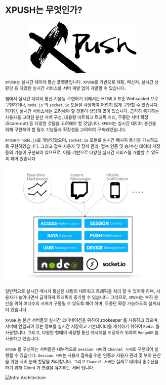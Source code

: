 XPUSH는 무엇인가?
======================


<p align="center">
  <img src="../../resources/images/logo_xpush.png" width="350px"/>
</p>


`XPUSH`는 실시간 데이터 통신 플랫폼입니다. `XPUSH`를 기반으로 채팅, 메신져, 실시간 상황판 등 다양한 실시간 서비스를 서버 개발 없이 개발할 수 있습니다.

웹에서 실시간 데이터 통신 기을능 구현하기 위해서는 HTML5 표준 Websocket 으로 구현하거나, `node.js` 의 `socket.io` 모듈을 사용하여 어렵지 않게 구현할 수 있습니다.
하지만, 실시간 서비스에는 고려해야 할 것들이 상당히 많이 있습니다. 급격히 증가하는 사용자를 고려한 분산 서버 구성, 대용량 네트워크 트래픽 처리, 무중단 서버 확장(Scale-out) 등 다양한 것들을 고려해야 할 것입니다.
`XPUSH`는 실시간 데이터 통신을 위해 구현해야 할 필수 기능들과 확장성을 고려하여 구축되었습니다.

`XPUSH`는 `node.js`로 개발되었으며, `socket.io` 모듈로 실시간 메시지 통신을 가능하도록 구현하였습니다. 
그리고 접속 사용자 및 장치 관리, 접속 인증 및 송/수신 데이터 저장 등의 기능이 구현되어 있으므로, 이를 기반으로 다양한 실시간 서비스를 개발할 수 있도록 되어 있습니다

<p align="center">
  <img src="./images/xpush_concept.png" width="700px"/>
</p>


일반적으로 실시간 메시지 통신은 대량의 네트워크 트래픽을 처리 할 수 있어야 하며, 사용자가 늘어나면서 급격하게 트래픽이 증가할 수 있습니다. 
그러므로, `XPUSH`는 부하 분산을 위하 여다수의 서버가 구동될 수 있도록 해야 하며, 무중단 확장 가능하도록 설계되어 있습니다. 

`XPUSH` 는 분산 서버들의 실시간 코디네이션을 위하여 zookeeper 를 사용하고 있으며, 
서버에 연결되어 있는 정보를 실시간 저장하고 기본데이터를 캐쉬하기 위하여 `Redis` 를 사용합니다. 
그리고, 다양한 형태의 비정형 통신 메시지를 저장하기 위하여 `MongoDB` 를 사용하고 있습니다.

`XPUSH` 를 구성하는 서버들은 내부적으로 `Session 서버`와 `Channel 서버`로 구분되어 실행될 수 있습니다. 
`Session 서버`는 사용자 접속을 위한 인증과 사용자 관리 및 부하 분산을 위한 서버 분배 할당을 처리합니다. 
그리고 `Channel 서버`는 실제로 데이터 송수신을 하기 위해 Client 가 연결을 유지하는 서버 입니다. 

![Infra Architecture](images/xpush-infra.png)